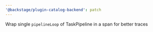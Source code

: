 ```yaml
---
'@backstage/plugin-catalog-backend': patch
---
```


Wrap single `pipelineLoop` of TaskPipeline in a span for better traces
